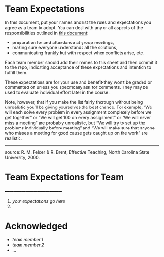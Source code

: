 # Team Expectations

In this document, put your names and list the rules and expectations you agree as a team to adopt. You can deal with any or all aspects of the responsibilities outlined in [this document](teampolicies.pdf):

- preparation for and attendance at group meetings, 
- making sure everyone understands all the solutions, 
- communicating frankly but with respect when conflicts arise, etc. 
 
Each team member should add their names to this sheet and then commit it to the repo, indicating acceptance of these expectations and intention to fulfill them. 

These expectations are for your use and benefit-they won’t be graded or commented on unless you specifically ask for comments. They may be used to evaluate individual effort later in the course.

Note, however, that if you make the list fairly thorough without being unrealistic you’ll be giving yourselves the best chance. For example, “We will each solve every problem in every assignment completely before we get together” or “We will get 100 on every assignment” or “We will never miss a meeting” are probably unrealistic, but “We will try to set up the problems individually before meeting” and “We will make sure that anyone who misses a meeting for good cause gets caught up on the work” are realistic.

----
source: R. M. Felder & R. Brent, Effective Teaching, North Carolina State University, 2000.

# Team Expectations for Team ______________

1. *your expectations go here*
2.

# Acknowledged

* *team member 1*
* *team member 2*
* ...